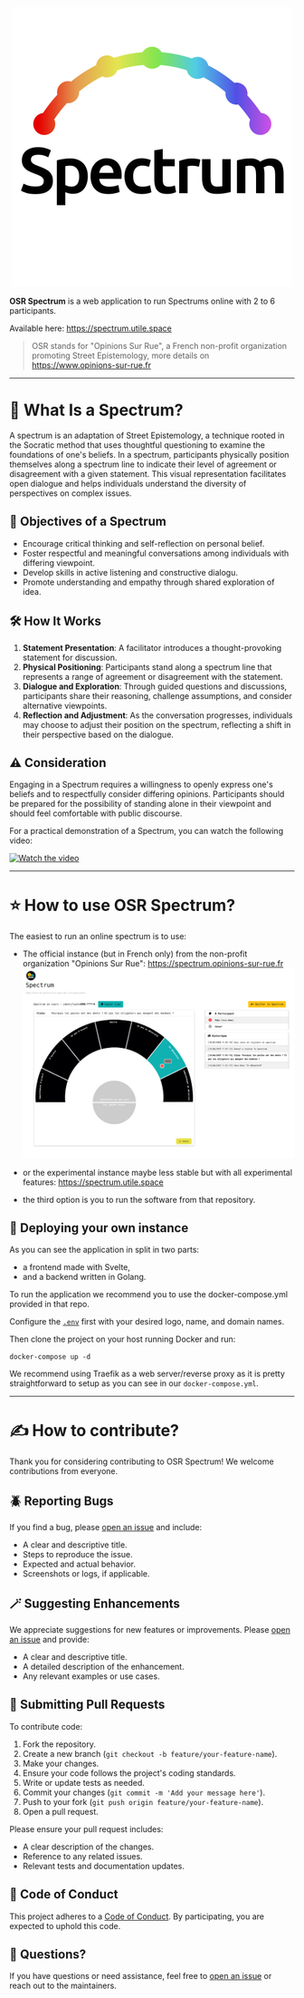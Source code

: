 <p align="center">
  <img src="https://github.com/SonnyAD/spectrum/blob/main/docs/logo_white.png?raw=true" alt="Spectrum logo"/>
</p>

**OSR Spectrum** is a web application to run Spectrums online with 2 to 6 participants. 

Available here: https://spectrum.utile.space

> OSR stands for "Opinions Sur Rue", a French non-profit organization promoting Street Epistemology, more details on https://www.opinions-sur-rue.fr

---

# 🧠 What Is a Spectrum?
A spectrum is an adaptation of Street Epistemology, a technique rooted in the Socratic method that uses thoughtful questioning to examine the foundations of one's beliefs. In a spectrum, participants physically position themselves along a spectrum line to indicate their level of agreement or disagreement with a given statement. This visual representation facilitates open dialogue and helps individuals understand the diversity of perspectives on complex issues.

## 🎯 Objectives of a Spectrum 

 - Encourage critical thinking and self-reflection on personal belief.
 - Foster respectful and meaningful conversations among individuals with differing viewpoint.
 - Develop skills in active listening and constructive dialogu.
 - Promote understanding and empathy through shared exploration of idea.

## 🛠️ How It Works

1. **Statement Presentation**: A facilitator introduces a thought-provoking statement for discussion.
2. **Physical Positioning**: Participants stand along a spectrum line that represents a range of agreement or disagreement with the statement.
3. **Dialogue and Exploration**: Through guided questions and discussions, participants share their reasoning, challenge assumptions, and consider alternative viewpoints.
4. **Reflection and Adjustment**: As the conversation progresses, individuals may choose to adjust their position on the spectrum, reflecting a shift in their perspective based on the dialogue.

## ⚠️ Consideration

Engaging in a Spectrum requires a willingness to openly express one's beliefs and to respectfully consider differing opinions. Participants should be prepared for the possibility of standing alone in their viewpoint and should feel comfortable with public discourse.

For a practical demonstration of a Spectrum, you can watch the following video:

[![Watch the video](https://img.youtube.com/vi/TjWYUv3QqZo/0.jpg)](https://www.youtube.com/watch?v=TjWYUv3QqZo)


--- 


# ⭐ How to use OSR Spectrum?

The easiest to run an online spectrum is to use: 

- The official instance (but in French only) from the non-profit organization "Opinions Sur Rue": https://spectrum.opinions-sur-rue.fr
![Screenshot of the OSR instance](docs/osr_screenshot.png)

- or the experimental instance maybe less stable but with all experimental features: https://spectrum.utile.space

- the third option is you to run the software from that repository.

## 🚀 Deploying your own instance

As you can see the application in split in two parts: 
- a frontend made with Svelte,
- and a backend written in Golang. 

To run the application we recommend you to use the docker-compose.yml provided in that repo. 

Configure the [`.env`](.env) first with your desired logo, name, and domain names. 

Then clone the project on your host running Docker and run:
``` 
docker-compose up -d
```

We recommend using Traefik as a web server/reverse proxy as it is pretty straightforward to setup as you can see in our `docker-compose.yml`.


---


# ✍️ How to contribute?

Thank you for considering contributing to OSR Spectrum! We welcome contributions from everyone.

## 🪲 Reporting Bugs

If you find a bug, please [open an issue](https://github.com/Opinions-sur-Rue/spectrum/issues) and include:

- A clear and descriptive title.
- Steps to reproduce the issue.
- Expected and actual behavior.
- Screenshots or logs, if applicable.

## 🪄 Suggesting Enhancements

We appreciate suggestions for new features or improvements. Please [open an issue](https://github.com/Opinions-sur-Rue/spectrum/issues) and provide:

- A clear and descriptive title.
- A detailed description of the enhancement.
- Any relevant examples or use cases.

## 📂 Submitting Pull Requests

To contribute code:

1. Fork the repository.
2. Create a new branch (`git checkout -b feature/your-feature-name`).
3. Make your changes.
4. Ensure your code follows the project's coding standards.
5. Write or update tests as needed.
6. Commit your changes (`git commit -m 'Add your message here'`).
7. Push to your fork (`git push origin feature/your-feature-name`).
8. Open a pull request.

Please ensure your pull request includes:

- A clear description of the changes.
- Reference to any related issues.
- Relevant tests and documentation updates.

## 💪 Code of Conduct

This project adheres to a [Code of Conduct](CODE_OF_CONDUCT.md). By participating, you are expected to uphold this code.

## 🤔 Questions?

If you have questions or need assistance, feel free to [open an issue](https://github.com/yourusername/yourproject/issues) or reach out to the maintainers.
